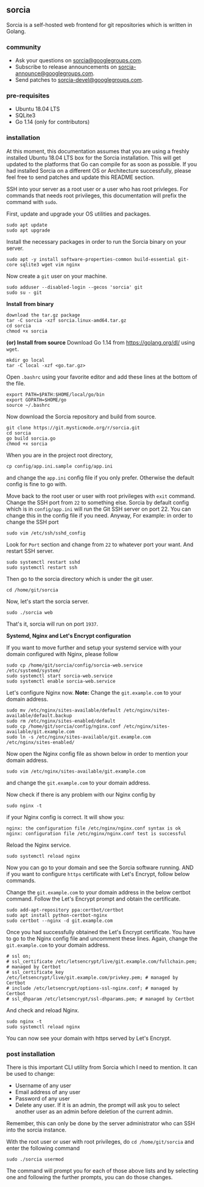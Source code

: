 ## sorcia
Sorcia is a self-hosted web frontend for git repositories which is written in Golang.

### community
 * Ask your questions on [sorcia@googlegroups.com](https://groups.google.com/d/forum/sorcia).
 * Subscribe to release announcements on [sorcia-announce@googlegroups.com](https://groups.google.com/d/forum/sorcia-announce).
 * Send patches to [sorcia-devel@googlegroups.com](https://groups.google.com/d/forum/sorcia-devel).

### pre-requisites
 * Ubuntu 18.04 LTS
 * SQLite3
 * Go 1.14 (only for contributors)
 
### installation
At this moment, this documentation assumes that you are using a freshly installed Ubuntu 18.04 LTS box for the Sorcia installation. This will get updated to the platforms that Go can compile for as soon as possible. If you had installed Sorcia on a different OS or Architecture successfully, please feel free to send patches and update this README section.

SSH into your server as a root user or a user who has root privleges. For commands that needs root privileges, this documentation will prefix the command with `sudo`.

First, update and upgrade your OS utilities and packages.
```
sudo apt update
sudo apt upgrade
```

Install the necessary packages in order to run the Sorcia binary on your server.
```
sudo apt -y install software-properties-common build-essential git-core sqlite3 wget vim nginx
```

Now create a `git` user on your machine.
```
sudo adduser --disabled-login --gecos 'sorcia' git
sudo su - git
```

**Install from binary**
```
download the tar.gz package
tar -C sorcia -xzf sorcia.linux-amd64.tar.gz
cd sorcia
chmod +x sorcia
```

**(or) Install from source**
Download Go 1.14 from https://golang.org/dl/ using `wget`.
```
mkdir go local
tar -C local -xzf <go.tar.gz>
```

Open `.bashrc` using your favorite editor and add these lines at the bottom of the file.
```
export PATH=$PATH:$HOME/local/go/bin
export GOPATH=$HOME/go
source ~/.bashrc
```

Now download the Sorcia repository and build from source.
```
git clone https://git.mysticmode.org/r/sorcia.git
cd sorcia
go build sorcia.go
chmod +x sorcia
```

When you are in the project root directory,
```
cp config/app.ini.sample config/app.ini
```
and change the `app.ini` config file if you only prefer. Otherwise the default config is fine to go with.

Move back to the root user or user with root privileges with `exit` command. Change the SSH port from `22` to something else. Sorcia by default config which is in `config/app.ini` will run the Git SSH server on port 22. You can change this in the config file if you need. Anyway, For example: in order to change the SSH port
```
sudo vim /etc/ssh/sshd_config
```

Look for `Port` section and change from `22` to whatever port your want. And restart SSH server.
```
sudo systemctl restart sshd
sudo systemctl restart ssh
```

Then go to the sorcia directory which is under the git user.
```
cd /home/git/sorcia
```

Now, let's start the sorcia server.
```
sudo ./sorcia web
```

That's it, sorcia will run on port `1937`.

**Systemd, Nginx and Let's Encrypt configuration**

If you want to move further and setup your systemd service with your domain configured with Nginx, please follow
```
sudo cp /home/git/sorcia/config/sorcia-web.service /etc/systemd/system/
sudo systemctl start sorcia-web.service
sudo systemctl enable sorcia-web.service
```

Let's configure Nginx now. **Note:** Change the `git.example.com` to your domain address.
```
sudo mv /etc/nginx/sites-available/default /etc/nginx/sites-available/default.backup
sudo rm /etc/nginx/sites-enabled/default
sudo cp /home/git/sorcia/config/nginx.conf /etc/nginx/sites-available/git.example.com
sudo ln -s /etc/nginx/sites-available/git.example.com /etc/nginx/sites-enabled/
```

Now open the Nginx config file as shown below in order to mention your domain address.
```
sudo vim /etc/nginx/sites-available/git.example.com
```
and change the `git.example.com` to your domain address.

Now check if there is any problem with our Nginx config by
```
sudo nginx -t
```

if your Nginx config is correct. It will show you:
```
nginx: the configuration file /etc/nginx/nginx.conf syntax is ok
nginx: configuration file /etc/nginx/nginx.conf test is successful
```

Reload the Nginx service.
```
sudo systemctl reload nginx
```

Now you can go to your domain and see the Sorcia software running. AND if you want to configure `https` certificate with Let's Encrypt, follow below commands.

Change the `git.example.com` to your domain address in the below certbot command. Follow the Let's Encrypt prompt and obtain the certificate.
```
sudo add-apt-repository ppa:certbot/certbot
sudo apt install python-certbot-nginx
sudo certbot --nginx -d git.example.com
```

Once you had successfully obtained the Let's Encrypt certificate. You have to go to the Nginx config file and uncomment these lines. Again, change the `git.example.com` to your domain address.
```
# ssl on;
# ssl_certificate /etc/letsencrypt/live/git.example.com/fullchain.pem; # managed by Certbot
# ssl_certificate_key /etc/letsencrypt/live/git.example.com/privkey.pem; # managed by Certbot
# include /etc/letsencrypt/options-ssl-nginx.conf; # managed by Certbot
# ssl_dhparam /etc/letsencrypt/ssl-dhparams.pem; # managed by Certbot
```

And check and reload Nginx.
```
sudo nginx -t
sudo systemctl reload nginx
```

You can now see your domain with https served by Let's Encrypt.

### post installation
There is this important CLI utility from Sorcia which I need to mention. It can be used to change:

 * Username of any user
 * Email address of any user
 * Password of any user
 * Delete any user. If it is an admin, the prompt will ask you to select another user as an admin before deletion of the current admin.

Remember, this can only be done by the server administrator who can SSH into the sorcia instance.

With the root user or user with root privileges, do `cd /home/git/sorcia` and enter the following command
```
sudo ./sorcia usermod
```

The command will prompt you for each of those above lists and by selecting one and following the further prompts, you can do those changes.